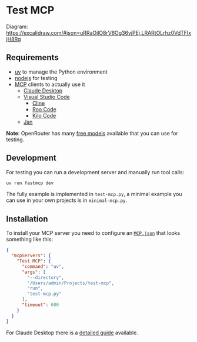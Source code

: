 # Test MCP

Diagram: https://excalidraw.com/#json=uRRaOjlO8rV6Og36vjPEj,LRARtOLrhz0VdTFIxjH8Rg

## Requirements

- [uv](https://docs.astral.sh/uv) to manage the Python environment
- [nodejs](https://nodejs.org/en) for testing
- [MCP](https://modelcontextprotocol.io) clients to actually use it
  - [Claude Desktop](https://claude.ai/download)
  - [Visual Studio Code](https://vscode.dev)
    - [Cline](https://cline.bot)
    - [Roo Code](https://roocode.com)
    - [Kilo Code](https://github.com/Kilo-Org/kilocode)
  - [Jan](https://jan.ai)

**Note**: OpenRouter has many [free models](https://openrouter.ai/models?max_price=0&order=context-high-to-low) available that you can use for testing.

## Development

For testing you can run a development server and manually run tool calls:

```sh
uv run fastmcp dev
```

The fully example is implemented in `test-mcp.py`, a minimal example you can use in your own projects is in `minimal-mcp.py`.

## Installation

To install your MCP server you need to configure an [`MCP.json`](https://gofastmcp.com/integrations/mcp-json-configuration) that looks something like this:

```json
{
  "mcpServers": {
    "Test MCP": {
      "command": "uv",
      "args": [
        "--directory",
        "/Users/admin/Projects/test-mcp",
        "run",
        "test-mcp.py"
      ],
      "timeout": 600
    }
  }
}
```

For Claude Desktop there is a [detailed guide](https://modelcontextprotocol.info/docs/quickstart/user/) available.
